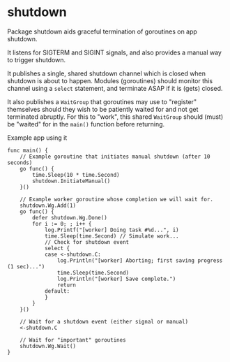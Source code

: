# shutdown

Package shutdown aids graceful termination of goroutines on app shutdown.

It listens for SIGTERM and SIGINT signals, and also provides a manual
way to trigger shutdown.

It publishes a single, shared shutdown channel which is closed when shutdown
is about to happen. Modules (goroutines) should monitor this channel
using a `select` statement, and terminate ASAP if it is (gets) closed.

It also publishes a `WaitGroup` that goroutines may use to "register" themselves
should they wish to be patiently waited for and not get terminated abruptly.
For this to "work", this shared `WaitGroup` should (must) be "waited" for
in the `main()` function before returning.

Example app using it

	func main() {
		// Example goroutine that initiates manual shutdown (after 10 seconds)
		go func() {
			time.Sleep(10 * time.Second)
			shutdown.InitiateManual()
		}()

		// Example worker goroutine whose completion we will wait for.
		shutdown.Wg.Add(1)
		go func() {
			defer shutdown.Wg.Done()
			for i := 0; ; i++ {
				log.Printf("[worker] Doing task #%d...", i)
				time.Sleep(time.Second) // Simulate work...
				// Check for shutdown event
				select {
				case <-shutdown.C:
					log.Println("[worker] Aborting; first saving progress (1 sec)...")
					time.Sleep(time.Second)
					log.Println("[worker] Save complete.")
					return
				default:
				}
			}
		}()

		// Wait for a shutdown event (either signal or manual)
		<-shutdown.C

		// Wait for "important" goroutines
		shutdown.Wg.Wait()
	}
